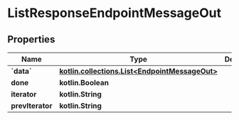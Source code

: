 
# ListResponseEndpointMessageOut

## Properties
Name | Type | Description | Notes
------------ | ------------- | ------------- | -------------
**&#x60;data&#x60;** | [**kotlin.collections.List&lt;EndpointMessageOut&gt;**](EndpointMessageOut.md) |  | 
**done** | **kotlin.Boolean** |  | 
**iterator** | **kotlin.String** |  |  [optional]
**prevIterator** | **kotlin.String** |  |  [optional]



